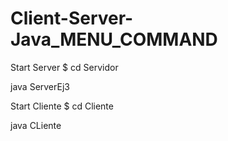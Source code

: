 # Client-Server-Java_MENU_COMMAND
Start Server $ cd Servidor

java ServerEj3

Start Cliente $ cd Cliente

java CLiente
